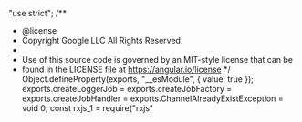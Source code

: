 "use strict";
/**
 * @license
 * Copyright Google LLC All Rights Reserved.
 *
 * Use of this source code is governed by an MIT-style license that can be
 * found in the LICENSE file at https://angular.io/license
 */
Object.defineProperty(exports, "__esModule", { value: true });
exports.createLoggerJob = exports.createJobFactory = exports.createJobHandler = exports.ChannelAlreadyExistException = void 0;
const rxjs_1 = require("rxjs"